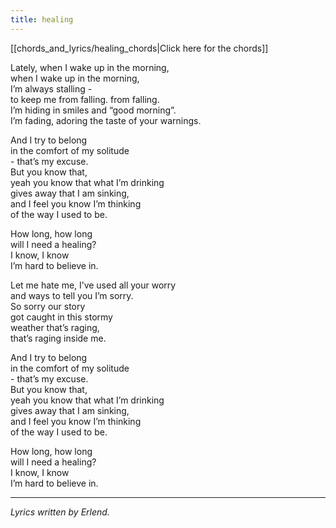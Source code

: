 ```yaml
---
title: healing
---
```


[[chords_and_lyrics/healing_chords|Click here for the chords]]

Lately, when I wake up in the morning,</br>
when I wake up in the morning,</br>
I’m always stalling -</br>
to keep me from falling. from falling.</br>
I’m hiding in smiles and “good morning”.</br>
I’m fading, adoring the taste of your warnings.</br>

And I try to belong</br>
in the comfort of my solitude</br>
\- that’s my excuse.</br>
But you know that,</br>
yeah you know that what I’m drinking</br>
gives away that I am sinking,</br>
and I feel you know I’m thinking</br>
of the way I used to be.</br>

How long, how long</br>
will I need a healing?</br>
I know, I know</br>
I’m hard to believe in.</br>

Let me hate me, I’ve used all your worry</br>
and ways to tell you I’m sorry.</br>
So sorry our story</br>
got caught in this stormy</br>
weather that’s raging,</br>
that’s raging inside me.</br>

And I try to belong</br>
in the comfort of my solitude</br>
\- that’s my excuse.</br>
But you know that,</br>
yeah you know that what I’m drinking</br>
gives away that I am sinking,</br>
and I feel you know I’m thinking</br>
of the way I used to be.</br>

How long, how long</br>
will I need a healing?</br>
I know, I know</br>
I’m hard to believe in.</br>

---

_Lyrics written by Erlend._
